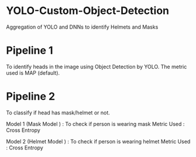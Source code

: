 # YOLO-Custom-Object-Detection
Aggregation of YOLO and DNNs to identify Helmets and Masks

# Pipeline 1
To identify heads in the image using Object Detection by YOLO. The metric used is MAP (default).

# Pipeline 2
To classify if head has mask/helmet or not.

Model 1 (Mask Model ) : To check if person is wearing mask
Metric Used : Cross Entropy

Model 2 (Helmet Model ) : To check if person is wearing helmet
Metric Used : Cross Entropy
